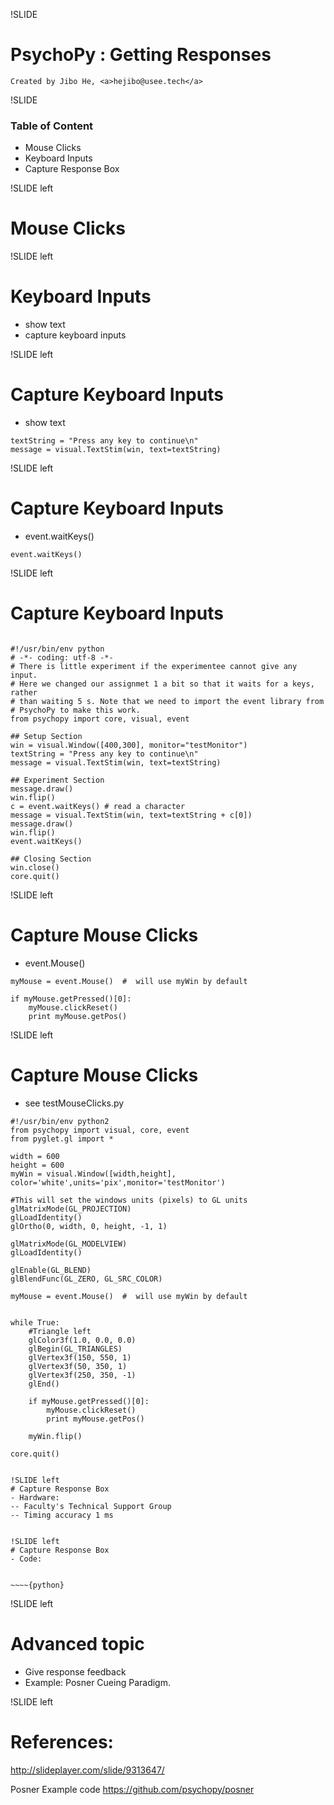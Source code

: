 !SLIDE

# PsychoPy : Getting Responses
   
    Created by Jibo He, <a>hejibo@usee.tech</a>

!SLIDE

### Table of Content
- Mouse Clicks
- Keyboard Inputs
- Capture Response Box


!SLIDE left

# Mouse Clicks

!SLIDE left

# Keyboard Inputs
- show text
- capture keyboard inputs

!SLIDE left

# Capture Keyboard Inputs
- show text

~~~~{python}
textString = "Press any key to continue\n"
message = visual.TextStim(win, text=textString)

~~~~

!SLIDE left

# Capture Keyboard Inputs
- event.waitKeys()

~~~~{python}
event.waitKeys()

~~~~

!SLIDE left

# Capture Keyboard Inputs

~~~~{python}

#!/usr/bin/env python
# -*- coding: utf-8 -*-
# There is little experiment if the experimentee cannot give any input.
# Here we changed our assignmet 1 a bit so that it waits for a keys, rather
# than waiting 5 s. Note that we need to import the event library from
# PsychoPy to make this work.
from psychopy import core, visual, event
  
## Setup Section
win = visual.Window([400,300], monitor="testMonitor")
textString = "Press any key to continue\n"
message = visual.TextStim(win, text=textString)
 
## Experiment Section
message.draw()
win.flip()
c = event.waitKeys() # read a character
message = visual.TextStim(win, text=textString + c[0])
message.draw()
win.flip()
event.waitKeys()
 
## Closing Section
win.close()
core.quit()
~~~~


!SLIDE left

# Capture Mouse Clicks
- event.Mouse() 

~~~~{python}
myMouse = event.Mouse()  #  will use myWin by default

if myMouse.getPressed()[0]:
    myMouse.clickReset()
    print myMouse.getPos()

~~~~

!SLIDE left

# Capture Mouse Clicks
- see testMouseClicks.py

~~~~{python}
#!/usr/bin/env python2
from psychopy import visual, core, event
from pyglet.gl import *

width = 600
height = 600
myWin = visual.Window([width,height], color='white',units='pix',monitor='testMonitor')

#This will set the windows units (pixels) to GL units
glMatrixMode(GL_PROJECTION)
glLoadIdentity()
glOrtho(0, width, 0, height, -1, 1)

glMatrixMode(GL_MODELVIEW)
glLoadIdentity()

glEnable(GL_BLEND)
glBlendFunc(GL_ZERO, GL_SRC_COLOR)

myMouse = event.Mouse()  #  will use myWin by default


while True:
    #Triangle left
    glColor3f(1.0, 0.0, 0.0)
    glBegin(GL_TRIANGLES)
    glVertex3f(150, 550, 1)
    glVertex3f(50, 350, 1)
    glVertex3f(250, 350, -1)
    glEnd()

    if myMouse.getPressed()[0]:
        myMouse.clickReset()
        print myMouse.getPos()

    myWin.flip()

core.quit()
~~~~


~~~~

!SLIDE left
# Capture Response Box
- Hardware:
-- Faculty's Technical Support Group
-- Timing accuracy 1 ms


!SLIDE left
# Capture Response Box
- Code:


~~~~{python}

~~~~

!SLIDE left
# Advanced topic
- Give response feedback
- Example: Posner Cueing Paradigm.


!SLIDE left
# References:

http://slideplayer.com/slide/9313647/

Posner Example code
https://github.com/psychopy/posner